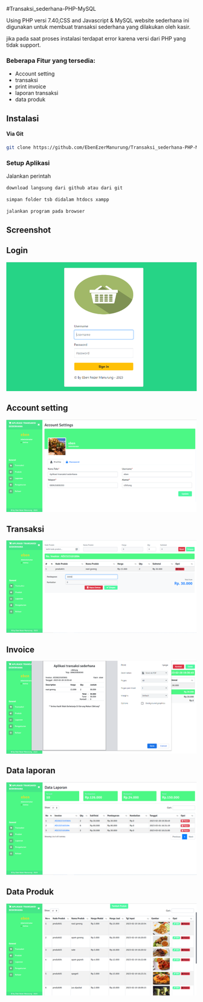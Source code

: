 
#Transaksi_sederhana-PHP-MySQL


Using PHP versi 7.40,CSS and Javascript & MySQL
website sederhana ini digunakan untuk membuat transaksi sederhana yang dilakukan oleh kasir.

jika pada saat proses instalasi terdapat error karena versi dari PHP yang tidak support.

### Beberapa Fitur yang tersedia:
- Account setting
- transaksi
- print invoice
- laporan transaksi
- data produk


## Instalasi
#### Via Git
```bash
git clone https://github.com/EbenEzerManurung/Transaksi_sederhana-PHP-MySQL.git
```

### Setup Aplikasi
Jalankan perintah 
```bash
download langsung dari github atau dari git
```

```bash
simpan folder tsb didalam htdocs xampp
```

```bash
jalankan program pada browser
```


## Screenshot 


## Login

![App Screenshot](https://github.com/EbenEzerManurung/Transaksi_sederhana-PHP-MySQL/blob/main/screenshot/login.PNG?raw=true)

## Account setting

![App Screenshot](https://github.com/EbenEzerManurung/Transaksi_sederhana-PHP-MySQL/blob/main/screenshot/account.PNG?raw=true)

## Transaksi

![App Screenshot](https://github.com/EbenEzerManurung/Transaksi_sederhana-PHP-MySQL/blob/main/screenshot/transaksi.PNG?raw=true)

## Invoice

![App Screenshot](https://github.com/EbenEzerManurung/Transaksi_sederhana-PHP-MySQL/blob/main/screenshot/invoice.PNG?raw=true)

## Data laporan

![App Screenshot](https://github.com/EbenEzerManurung/Transaksi_sederhana-PHP-MySQL/blob/main/screenshot/laporan.PNG?raw=true)

## Data Produk

![App Screenshot](https://github.com/EbenEzerManurung/Transaksi_sederhana-PHP-MySQL/blob/main/screenshot/produk.PNG?raw=true)



















